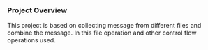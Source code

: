 ### Project Overview

 This project is based on collecting message from different files and combine the message. In this file operation and other control flow operations used.


